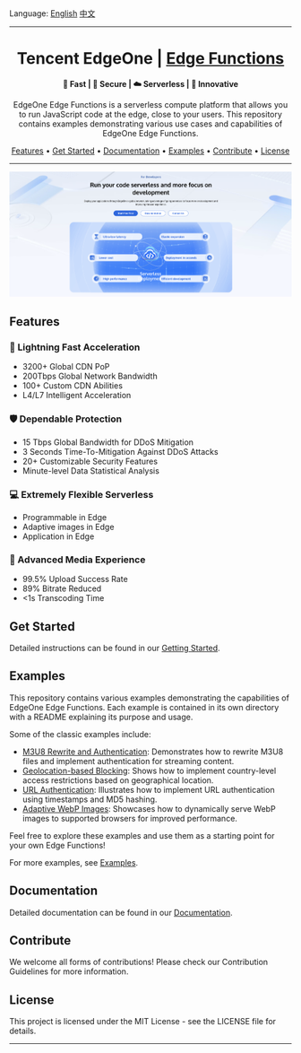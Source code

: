 <div align="left">
  Language:
  <a title="English" href="#readme">English</a>
  <a title="中文" href="./README_zh-CN.md">中文</a>
</div>

---

<a id="readme"></a>

<h1 align="center">Tencent EdgeOne | <a href="https://edgeone.ai/products/function" rel="nofollow">Edge Functions</a></h1></h1>

<p align="center">
  <b> 🚀 Fast | 🔑 Secure | ☁️ Serverless | 💫 Innovative</b>
</p>
<p align="center">
  EdgeOne Edge Functions is a serverless compute platform that allows you to run JavaScript code at the edge, close to your users. This repository contains examples demonstrating various use cases and capabilities of EdgeOne Edge Functions.
</p>
<p align="center">
  <a href="#features">Features</a> •
  <a href="#get-started">Get Started</a> •
  <a href="#documentation">Documentation</a> •
  <a href="#examples">Examples</a> •
  <a href="#contribute">Contribute</a> •
  <a href="#license">License</a>
</p>

---

<p align="center">
  <kbd><img src="assets/images/edgeone-functions-cover.png" alt="EdgeOne Edge Functions Mockup" title="EdgeOne Edge Functions"/></kbd>
</p>


## Features

### 🚀 Lightning Fast Acceleration

- 3200+ Global CDN PoP
- 200Tbps Global Network Bandwidth
- 100+ Custom CDN Abilities
- L4/L7 Intelligent Acceleration

### 🛡️ Dependable Protection

- 15 Tbps Global Bandwidth for DDoS Mitigation
- 3 Seconds Time-To-Mitigation Against DDoS Attacks
- 20+ Customizable Security Features
- Minute-level Data Statistical Analysis

### 💻 Extremely Flexible Serverless

- Programmable in Edge
- Adaptive images in Edge
- Application in Edge

### 🎥 Advanced Media Experience

- 99.5% Upload Success Rate
- 89% Bitrate Reduced
- <1s Transcoding Time

## Get Started

Detailed instructions can be found in our  [Getting Started](https://edgeone.ai/document/53373?product=edgedeveloperplatform).

## Examples

This repository contains various examples demonstrating the capabilities of EdgeOne Edge Functions. Each example is contained in its own directory with a README explaining its purpose and usage.

Some of the classic examples include:

- [M3U8 Rewrite and Authentication](./m3u8-rewrite-authentication): Demonstrates how to rewrite M3U8 files and implement authentication for streaming content.
- [Geolocation-based Blocking](./geolocation-based-blocking): Shows how to implement country-level access restrictions based on geographical location.
- [URL Authentication](./url-authentication): Illustrates how to implement URL authentication using timestamps and MD5 hashing.
- [Adaptive WebP Images](./adaptive-webp): Showcases how to dynamically serve WebP images to supported browsers for improved performance.

Feel free to explore these examples and use them as a starting point for your own Edge Functions!

For more examples, see [Examples](https://edgeone.ai/developer/examples).

## Documentation

Detailed documentation can be found in our [Documentation](https://edgeone.ai/document/53372).

## Contribute

We welcome all forms of contributions! Please check our Contribution Guidelines for more information.

## License

This project is licensed under the MIT License - see the LICENSE file for details.

---


